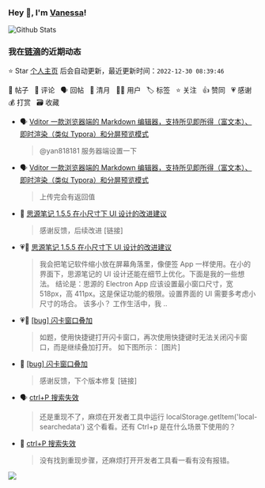 ### Hey 👋, I'm [Vanessa](http://vanessa.b3log.org/)!

![Github Stats](https://github-readme-stats.vercel.app/api?username=Vanessa219&show_icons=true)

<!--events start -->

### 我在[链滴](https://ld246.com)的近期动态

⭐️ Star [个人主页](https://github.com/Vanessa219/Vanessa219) 后会自动更新，最近更新时间：`2022-12-30 08:39:46`

📝 帖子 &nbsp; 💬 评论 &nbsp; 🗣 回帖 &nbsp; 🌙 清月 &nbsp; 👨‍💻 用户 &nbsp; 🏷️ 标签 &nbsp; ⭐️ 关注 &nbsp; 👍 赞同 &nbsp; 💗 感谢 &nbsp; 💰 打赏 &nbsp; 🗃 收藏

* 🗣 [Vditor 一款浏览器端的 Markdown 编辑器，支持所见即所得（富文本）、即时渲染（类似 Typora）和分屏预览模式](https://ld246.com/article/1549638745630/comment/1672212141952#comments)

  > @yan818181 服务器端设置一下
* 🗣 [Vditor 一款浏览器端的 Markdown 编辑器，支持所见即所得（富文本）、即时渲染（类似 Typora）和分屏预览模式](https://ld246.com/article/1549638745630/comment/1672212141952#comments)

  > 上传完会有返回值
* 💬 [思源笔记 1.5.5 在小尺寸下 UI 设计的改进建议](https://ld246.com/article/1672114347456/comment/1672196626203#comments)

  > 感谢反馈，后续改进 [链接]
* 💗📝 [思源笔记 1.5.5 在小尺寸下 UI 设计的改进建议](https://ld246.com/article/1672114347456)

  > 我会把笔记软件缩小放在屏幕角落里，像便签 App 一样使用。在小的界面下，思源笔记的 UI 设计还能在细节上优化。下面是我的一些想法。 结论是：思源的 Electron App 应该设置最小窗口尺寸，宽 518px，高 411px。这是保证功能的极限。设置界面的 UI 需要多考虑小尺寸的场合。 该多小？ 工作生活中，我 ..
* 💗📝 [[bug] 闪卡窗口叠加](https://ld246.com/article/1672129934885)

  > 如题，使用快捷键打开闪卡窗口，再次使用快捷键时无法关闭闪卡窗口，而是继续叠加打开。 如下图所示： [图片]
* 💬 [[bug] 闪卡窗口叠加](https://ld246.com/article/1672129934885/comment/1672194445166#comments)

  > 感谢反馈，下个版本修复 [链接]
* 🗣 [ctrl+P 搜索失效](https://ld246.com/article/1671503347587/comment/1671613035873#comments)

  > 还是重现不了，麻烦在开发者工具中运行 localStorage.getItem('local-searchedata') 这个看看。还有 Ctrl+p 是在什么场景下使用的？
* 💬 [ctrl+P 搜索失效](https://ld246.com/article/1671503347587/comment/1671537471694#comments)

  > 没有找到重现步骤，还麻烦打开开发者工具看一看有没有报错。


<!--events end -->

<a title="Hits" target="_blank" href="https://github.com/Vanessa219/Vanessa219"><img src="https://hits.b3log.org/Vanessa219/Vanessa219.svg"></a>
